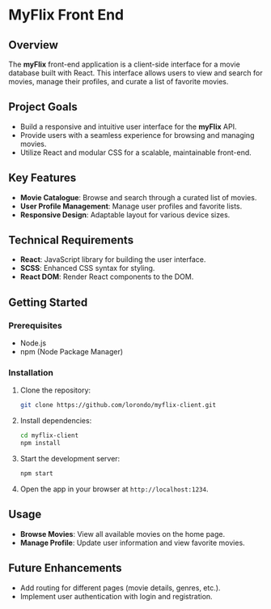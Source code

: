 # MyFlix Front End

## Overview

The **myFlix** front-end application is a client-side interface for a movie database built with React. This interface allows users to view and search for movies, manage their profiles, and curate a list of favorite movies.

## Project Goals

- Build a responsive and intuitive user interface for the **myFlix** API.
- Provide users with a seamless experience for browsing and managing movies.
- Utilize React and modular CSS for a scalable, maintainable front-end.

## Key Features

- **Movie Catalogue**: Browse and search through a curated list of movies.
- **User Profile Management**: Manage user profiles and favorite lists.
- **Responsive Design**: Adaptable layout for various device sizes.

## Technical Requirements

- **React**: JavaScript library for building the user interface.
- **SCSS**: Enhanced CSS syntax for styling.
- **React DOM**: Render React components to the DOM.

## Getting Started

### Prerequisites

- Node.js
- npm (Node Package Manager)

### Installation

1. Clone the repository:
   ```bash
   git clone https://github.com/lorondo/myflix-client.git
   ```
2. Install dependencies:
   ```bash
   cd myflix-client
   npm install
   ```

3. Start the development server:
   ```bash
   npm start
   ```

4. Open the app in your browser at `http://localhost:1234`.

## Usage

- **Browse Movies**: View all available movies on the home page.
- **Manage Profile**: Update user information and view favorite movies.

## Future Enhancements

- Add routing for different pages (movie details, genres, etc.).
- Implement user authentication with login and registration.